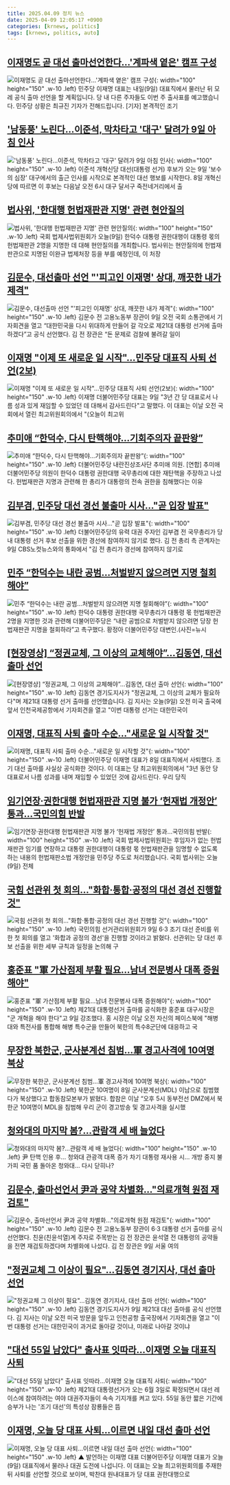 ```yaml
---
title: 2025.04.09 정치 뉴스
date: 2025-04-09 12:05:17 +0900
categories: [krnews, politics]
tags: [krnews, politics, auto]
---
```

## [이재명도 곧 대선 출마선언한다…'계파색 옅은' 캠프 구성](https://n.news.naver.com/mnews/article/437/0000436406)

![이재명도 곧 대선 출마선언한다…'계파색 옅은' 캠프 구성](https://mimgnews.pstatic.net/image/origin/437/2025/04/08/436406.jpg?type=nf220_150){: width="100" height="150" .w-10 .left}
민주당 이재명 대표는 내일(9일) 대표직에서 물러난 뒤 모레 공식 출마 선언을 할 계획입니다. 당 내 다른 주자들도 이번 주 출사표를 예고했습니다. 민주당 상황은 최규진 기자가 전해드립니다. [기자] 본격적인 조기

## ['남동풍' 노린다...이준석, 막차타고 '대구' 달려가 9일 아침 인사](https://n.news.naver.com/mnews/article/008/0005177688)

!['남동풍' 노린다...이준석, 막차타고 '대구' 달려가 9일 아침 인사](https://mimgnews.pstatic.net/image/origin/008/2025/04/08/5177688.jpg?type=nf220_150){: width="100" height="150" .w-10 .left}
이준석 개혁신당 대선(대통령 선거) 후보가 오는 9일 '보수의 심장' 대구에서의 출근 인사를 시작으로 본격적인 대선 행보를 시작한다. 8일 개혁신당에 따르면 이 후보는 다음날 오전 6시 대구 달서구 죽전네거리에서 출

## [법사위, '한대행 헌법재판관 지명' 관련 현안질의](https://n.news.naver.com/mnews/article/422/0000729215)

![법사위, '한대행 헌법재판관 지명' 관련 현안질의](https://mimgnews.pstatic.net/image/origin/422/2025/04/09/729215.jpg?type=nf220_150){: width="100" height="150" .w-10 .left}
국회 법제사법위원회가 오늘(9일) 한덕수 대통령 권한대행이 대통령 몫의 헌법재판관 2명을 지명한 데 대해 현안질의를 개최합니다. 법사위는 현안질의에 헌법재판관으로 지명된 이완규 법제처장 등을 부를 예정인데, 이 처장

## [김문수, 대선출마 선언 "'피고인 이재명' 상대, 깨끗한 내가 제격"](https://n.news.naver.com/mnews/article/025/0003432935)

![김문수, 대선출마 선언 "'피고인 이재명' 상대, 깨끗한 내가 제격"](https://mimgnews.pstatic.net/image/origin/025/2025/04/09/3432935.jpg?type=nf220_150){: width="100" height="150" .w-10 .left}
김문수 전 고용노동부 장관이 9일 오전 국회 소통관에서 기자회견을 열고 “대한민국을 다시 위대하게 만들어 갈 각오로 제21대 대통령 선거에 출마하겠다”고 공식 선언했다. 김 전 장관은 “돈 문제로 검찰에 불려갈 일이

## [이재명 "이제 또 새로운 일 시작"…민주당 대표직 사퇴 선언(2보)](https://n.news.naver.com/mnews/article/421/0008181923)

![이재명 "이제 또 새로운 일 시작"…민주당 대표직 사퇴 선언(2보)](https://mimgnews.pstatic.net/image/origin/421/2025/04/09/8181923.jpg?type=nf220_150){: width="100" height="150" .w-10 .left}
이재명 더불어민주당 대표는 9일 "3년 간 당 대표로서 나름 성과 있게 재임할 수 있었던 데 대해서 감사드린다"고 말했다. 이 대표는 이날 오전 국회에서 열린 최고위원회의에서 "(오늘이 최고위

## [추미애 “한덕수, 다시 탄핵해야…기회주의자 끝판왕”](https://n.news.naver.com/mnews/article/016/0002454844)

![추미애 “한덕수, 다시 탄핵해야…기회주의자 끝판왕”](https://mimgnews.pstatic.net/image/origin/016/2025/04/09/2454844.jpg?type=nf220_150){: width="100" height="150" .w-10 .left}
더불어민주당 내란진상조사단 추미애 의원. [연합] 추미애 더불어민주당 의원이 한덕수 대통령 권한대행 국무총리에 대한 재탄핵을 주장하고 나섰다. 헌법재판관 지명과 관련해 한 총리가 대통령의 전속 권한을 침해했다는 이유

## [김부겸, 민주당 대선 경선 불출마 시사…"곧 입장 발표"](https://n.news.naver.com/mnews/article/079/0004011764)

![김부겸, 민주당 대선 경선 불출마 시사…"곧 입장 발표"](https://mimgnews.pstatic.net/image/origin/079/2025/04/09/4011764.jpg?type=nf220_150){: width="100" height="150" .w-10 .left}
더불어민주당의 유력 대권 주자인 김부겸 전 국무총리가 당내 대통령 선거 후보 선출을 위한 경선에 참여하지 않기로 했다. 김 전 총리 측 관계자는 9일 CBS노컷뉴스와의 통화에서 "김 전 총리가 경선에 참여하지 않기로

## [민주 “한덕수는 내란 공범…처벌받지 않으려면 지명 철회해야”](https://n.news.naver.com/mnews/article/018/0005983031)

![민주 “한덕수는 내란 공범…처벌받지 않으려면 지명 철회해야”](https://mimgnews.pstatic.net/image/origin/018/2025/04/09/5983031.jpg?type=nf220_150){: width="100" height="150" .w-10 .left}
한덕수 대통령 권한대행 국무총리가 대통령 몫 헌법재판관 2명을 지명한 것과 관련해 더불어민주당은 “내란 공범으로 처벌받지 않으려면 당장 헌법재판관 지명을 철회하라”고 촉구했다. 황정아 더불어민주당 대변인.(사진=뉴시

## [[현장영상] “정권교체, 그 이상의 교체해야”…김동연, 대선 출마 선언](https://n.news.naver.com/mnews/article/056/0011928044)

![[현장영상] “정권교체, 그 이상의 교체해야”…김동연, 대선 출마 선언](https://mimgnews.pstatic.net/image/origin/056/2025/04/09/11928044.jpg?type=nf220_150){: width="100" height="150" .w-10 .left}
김동연 경기도지사가 "정권교체, 그 이상의 교체가 필요하다"며 제21대 대통령 선거 출마를 선언했습니다. 김 지사는 오늘(9일) 오전 미국 출국에 앞서 인천국제공항에서 기자회견을 열고 "이번 대통령 선거는 대한민국이

## [이재명, 대표직 사퇴 출마 수순…"새로운 일 시작할 것"](https://n.news.naver.com/mnews/article/448/0000519400)

![이재명, 대표직 사퇴 출마 수순…"새로운 일 시작할 것"](https://mimgnews.pstatic.net/image/origin/448/2025/04/09/519400.jpg?type=nf220_150){: width="100" height="150" .w-10 .left}
더불어민주당 이재명 대표가 8일 대표직에서 사퇴했다. 조기 대선 출마를 사실상 공식화한 것이다. 이 대표는 당 최고위원회의에서 "3년 동안 당 대표로서 나름 성과를 내며 재임할 수 있었던 것에 감사드린다. 우리 당직

## [임기연장·권한대행 헌법재판관 지명 불가 ‘헌재법 개정안’ 통과…국민의힘 반발](https://n.news.naver.com/mnews/article/056/0011928079)

![임기연장·권한대행 헌법재판관 지명 불가 ‘헌재법 개정안’ 통과…국민의힘 반발](https://mimgnews.pstatic.net/image/origin/056/2025/04/09/11928079.jpg?type=nf220_150){: width="100" height="150" .w-10 .left}
국회 법제사법위원회는 후임자가 없는 헌법재판관 임기를 연장하고 대통령 권한대행이 대통령 몫 헌법재판관을 임명할 수 없도록 하는 내용의 헌법재판소법 개정안을 민주당 주도로 처리했습니다. 국회 법사위는 오늘(9일) 전체

## [국힘 선관위 첫 회의…"화합·통합·공정의 대선 경선 진행할 것"](https://n.news.naver.com/mnews/article/421/0008182232)

![국힘 선관위 첫 회의…"화합·통합·공정의 대선 경선 진행할 것"](https://mimgnews.pstatic.net/image/origin/421/2025/04/09/8182232.jpg?type=nf220_150){: width="100" height="150" .w-10 .left}
국민의힘 선거관리위원회가 9일 6·3 조기 대선 준비를 위한 첫 회의를 열고 '화합과 공정의 경선'을 진행할 것이라고 밝혔다. 선관위는 당 대선 후보 선출을 위한 세부 규칙과 일정을 논의해 구

## [홍준표 "軍 가산점제 부활 필요…남녀 전문병사 대폭 증원해야"](https://n.news.naver.com/mnews/article/421/0008181375)

![홍준표 "軍 가산점제 부활 필요…남녀 전문병사 대폭 증원해야"](https://mimgnews.pstatic.net/image/origin/421/2025/04/09/8181375.jpg?type=nf220_150){: width="100" height="150" .w-10 .left}
제21대 대통령선거 출마를 공식화한 홍준표 대구시장은 "군 개혁을 해야 한다"고 9일 강조했다. 홍 시장은 이날 오전 자신의 페이스북에 "해병대와 특전사를 통합해 해병 특수군을 만들어 북한의 특수8군단에 대응하고 국

## [무장한 북한군, 군사분계선 침범…軍 경고사격에 10여명 북상](https://n.news.naver.com/mnews/article/025/0003432760)

![무장한 북한군, 군사분계선 침범…軍 경고사격에 10여명 북상](https://mimgnews.pstatic.net/image/origin/025/2025/04/08/3432760.jpg?type=nf220_150){: width="100" height="150" .w-10 .left}
북한군 10여명이 8일 군사분계선(MDL) 이남으로 침범했다가 북상했다고 합동참모본부가 밝혔다. 합참은 이날 “오후 5시 동부전선 DMZ에서 북한군 10여명이 MDL을 침범해 우리 군이 경고방송 및 경고사격을 실시했

## [청와대의 마지막 봄?…관람객 세 배 늘었다](https://n.news.naver.com/mnews/article/449/0000304963)

![청와대의 마지막 봄?…관람객 세 배 늘었다](https://mimgnews.pstatic.net/image/origin/449/2025/04/08/304963.jpg?type=nf220_150){: width="100" height="150" .w-10 .left}
尹 탄핵 인용 후… 청와대 관광객 대폭 증가 차기 대통령 재사용 시… 개방 중지 불가피 국민 품 돌아온 청와대… 다시 닫히나?

## [김문수, 출마선언서 尹과 공약 차별화…"의료개혁 원점 재검토"](https://n.news.naver.com/mnews/article/008/0005178040)

![김문수, 출마선언서 尹과 공약 차별화…"의료개혁 원점 재검토"](https://mimgnews.pstatic.net/image/origin/008/2025/04/09/5178040.jpg?type=nf220_150){: width="100" height="150" .w-10 .left}
김문수 전 고용노동부 장관이 6·3 대통령 선거 출마를 공식 선언했다. 친윤(친윤석열)계 주자로 주목받는 김 전 장관은 윤석열 전 대통령의 공약들을 전면 재검토하겠다며 차별화에 나섰다. 김 전 장관은 9일 서울 여의

## ["정권교체 그 이상이 필요"...김동연 경기지사, 대선 출마 선언](https://n.news.naver.com/mnews/article/469/0000858514)

!["정권교체 그 이상이 필요"...김동연 경기지사, 대선 출마 선언](https://mimgnews.pstatic.net/image/origin/469/2025/04/09/858514.jpg?type=nf220_150){: width="100" height="150" .w-10 .left}
김동연 경기도지사가 9일 제21대 대선 출마를 공식 선언했다. 김 지사는 이날 오전 미국 방문을 앞두고 인천공항 출국장에서 기자회견을 열고 "이번 대통령 선거는 대한민국이 과거로 돌아갈 것이냐, 미래로 나아갈 것이냐

## ["대선 55일 남았다" 출사표 잇따라…이재명 오늘 대표직 사퇴](https://n.news.naver.com/mnews/article/421/0008181297)

!["대선 55일 남았다" 출사표 잇따라…이재명 오늘 대표직 사퇴](https://mimgnews.pstatic.net/image/origin/421/2025/04/09/8181297.jpg?type=nf220_150){: width="100" height="150" .w-10 .left}
제21대 대통령선거가 오는 6월 3일로 확정되면서 대선 레이스에 참여하려는 여야 대권주자들이 속속 기지개를 켜고 있다. 55일 동안 짧은 기간에 승부가 나는 '조기 대선'의 특성상 잠룡들은 뜸

## [이재명, 오늘 당 대표 사퇴…이르면 내일 대선 출마 선언](https://n.news.naver.com/mnews/article/055/0001247580)

![이재명, 오늘 당 대표 사퇴…이르면 내일 대선 출마 선언](https://mimgnews.pstatic.net/image/origin/055/2025/04/09/1247580.jpg?type=nf220_150){: width="100" height="150" .w-10 .left}
▲ 발언하는 이재명 대표 더불어민주당 이재명 대표가 오늘(9일) 대표직에서 물러나 대권 도전에 나섭니다. 이 대표는 오늘 최고위원회의를 주재한 뒤 사퇴를 선언할 것으로 보이며, 박찬대 원내대표가 당 대표 권한대행으로

